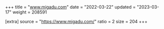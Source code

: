 +++
title = "www.migadu.com"
date = "2022-03-22"
updated = "2023-03-17"
weight = 208591

[extra]
source = "https://www.migadu.com/"
ratio = 2
size = 204
+++
